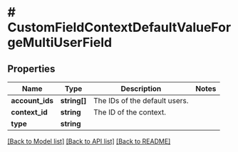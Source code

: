 # # CustomFieldContextDefaultValueForgeMultiUserField

## Properties

Name | Type | Description | Notes
------------ | ------------- | ------------- | -------------
**account_ids** | **string[]** | The IDs of the default users. |
**context_id** | **string** | The ID of the context. |
**type** | **string** |  |

[[Back to Model list]](../../README.md#models) [[Back to API list]](../../README.md#endpoints) [[Back to README]](../../README.md)
